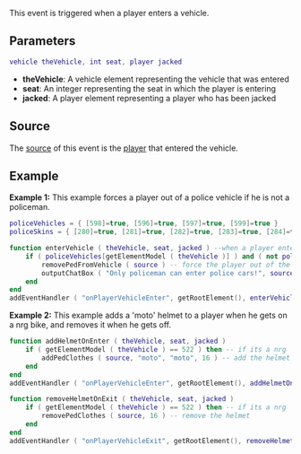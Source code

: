 This event is triggered when a player enters a vehicle.

Parameters
----------

``` lua
vehicle theVehicle, int seat, player jacked
```

-   **theVehicle**: A vehicle element representing the vehicle that was entered
-   **seat**: An integer representing the seat in which the player is entering
-   **jacked**: A player element representing a player who has been jacked

Source
------

The [source](/docs/event_system#event_source.md "wikilink") of this event is the [player](/player.md "wikilink") that entered the vehicle.

Example
-------

**Example 1:** This example forces a player out of a police vehicle if he is not a policeman.

``` lua
policeVehicles = { [598]=true, [596]=true, [597]=true, [599]=true }
policeSkins = { [280]=true, [281]=true, [282]=true, [283]=true, [284]=true, [285]=true, [286]=true }

function enterVehicle ( theVehicle, seat, jacked ) --when a player enters a vehicle
    if ( policeVehicles[getElementModel ( theVehicle )] ) and ( not policeSkins[getElementModel ( source )] ) then -- if the vehicle is one of 4 police cars, and the skin is not a police skin
        removePedFromVehicle ( source ) -- force the player out of the vehicle
        outputChatBox ( "Only policeman can enter police cars!", source ) -- and tell the player why
    end
end
addEventHandler ( "onPlayerVehicleEnter", getRootElement(), enterVehicle ) -- add an event handler for onPlayerVehicleEnter
```

**Example 2:** This example adds a 'moto' helmet to a player when he gets on a nrg bike, and removes it when he gets off.

``` lua
function addHelmetOnEnter ( theVehicle, seat, jacked )
    if ( getElementModel ( theVehicle ) == 522 ) then -- if its a nrg
        addPedClothes ( source, "moto", "moto", 16 ) -- add the helmet
    end
end
addEventHandler ( "onPlayerVehicleEnter", getRootElement(), addHelmetOnEnter )

function removeHelmetOnExit ( theVehicle, seat, jacked )
    if ( getElementModel ( theVehicle ) == 522 ) then -- if its a nrg
        removePedClothes ( source, 16 ) -- remove the helmet
    end
end
addEventHandler ( "onPlayerVehicleExit", getRootElement(), removeHelmetOnExit )
```
